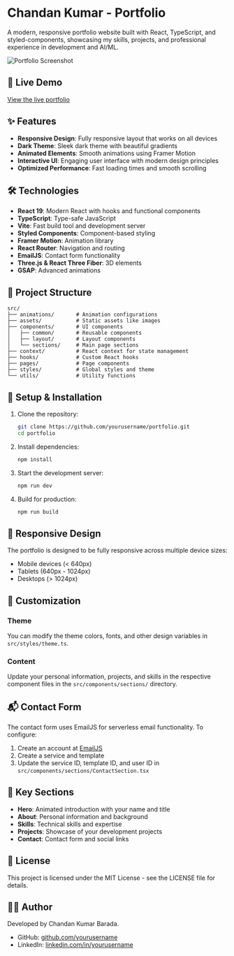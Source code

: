 # Chandan Kumar - Portfolio

A modern, responsive portfolio website built with React, TypeScript, and styled-components, showcasing my skills, projects, and professional experience in development and AI/ML.

![Portfolio Screenshot](https://via.placeholder.com/1200x630)

## 🚀 Live Demo

[View the live portfolio](https://your-portfolio-url.com)

## ✨ Features

- **Responsive Design**: Fully responsive layout that works on all devices
- **Dark Theme**: Sleek dark theme with beautiful gradients
- **Animated Elements**: Smooth animations using Framer Motion
- **Interactive UI**: Engaging user interface with modern design principles
- **Optimized Performance**: Fast loading times and smooth scrolling

## 🛠️ Technologies

- **React 19**: Modern React with hooks and functional components
- **TypeScript**: Type-safe JavaScript
- **Vite**: Fast build tool and development server
- **Styled Components**: Component-based styling
- **Framer Motion**: Animation library
- **React Router**: Navigation and routing
- **EmailJS**: Contact form functionality
- **Three.js & React Three Fiber**: 3D elements
- **GSAP**: Advanced animations

## 📂 Project Structure

```
src/
├── animations/       # Animation configurations
├── assets/           # Static assets like images
├── components/       # UI components
│   ├── common/       # Reusable components
│   ├── layout/       # Layout components
│   └── sections/     # Main page sections
├── context/          # React context for state management
├── hooks/            # Custom React hooks
├── pages/            # Page components
├── styles/           # Global styles and theme
└── utils/            # Utility functions
```

## 🔧 Setup & Installation

1. Clone the repository:
   ```bash
   git clone https://github.com/yourusername/portfolio.git
   cd portfolio
   ```

2. Install dependencies:
   ```bash
   npm install
   ```

3. Start the development server:
   ```bash
   npm run dev
   ```

4. Build for production:
   ```bash
   npm run build
   ```

## 📱 Responsive Design

The portfolio is designed to be fully responsive across multiple device sizes:
- Mobile devices (< 640px)
- Tablets (640px - 1024px)
- Desktops (> 1024px)

## 🔧 Customization

### Theme

You can modify the theme colors, fonts, and other design variables in `src/styles/theme.ts`.

### Content

Update your personal information, projects, and skills in the respective component files in the `src/components/sections/` directory.

## 📬 Contact Form

The contact form uses EmailJS for serverless email functionality. To configure:

1. Create an account at [EmailJS](https://www.emailjs.com/)
2. Create a service and template
3. Update the service ID, template ID, and user ID in `src/components/sections/ContactSection.tsx`

## 🌟 Key Sections

- **Hero**: Animated introduction with your name and title
- **About**: Personal information and background
- **Skills**: Technical skills and expertise
- **Projects**: Showcase of your development projects
- **Contact**: Contact form and social links

## 📄 License

This project is licensed under the MIT License - see the LICENSE file for details.

## 👨‍💻 Author

Developed by Chandan Kumar Barada.

- GitHub: [github.com/yourusername](https://github.com/yourusername)
- LinkedIn: [linkedin.com/in/yourusername](https://linkedin.com/in/yourusername)
```
